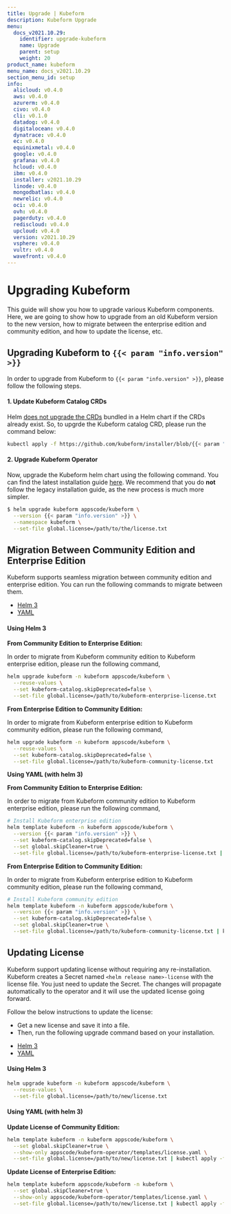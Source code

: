 ```yaml
---
title: Upgrade | Kubeform
description: Kubeform Upgrade
menu:
  docs_v2021.10.29:
    identifier: upgrade-kubeform
    name: Upgrade
    parent: setup
    weight: 20
product_name: kubeform
menu_name: docs_v2021.10.29
section_menu_id: setup
info:
  alicloud: v0.4.0
  aws: v0.4.0
  azurerm: v0.4.0
  civo: v0.4.0
  cli: v0.1.0
  datadog: v0.4.0
  digitalocean: v0.4.0
  dynatrace: v0.4.0
  ec: v0.4.0
  equinixmetal: v0.4.0
  google: v0.4.0
  grafana: v0.4.0
  hcloud: v0.4.0
  ibm: v0.4.0
  installer: v2021.10.29
  linode: v0.4.0
  mongodbatlas: v0.4.0
  newrelic: v0.4.0
  oci: v0.4.0
  ovh: v0.4.0
  pagerduty: v0.4.0
  rediscloud: v0.4.0
  upcloud: v0.4.0
  version: v2021.10.29
  vsphere: v0.4.0
  vultr: v0.4.0
  wavefront: v0.4.0
---
```


# Upgrading Kubeform

This guide will show you how to upgrade various Kubeform components. Here, we are going to show how to upgrade from an old Kubeform version to the new version, how to migrate between the enterprise edition and community edition, and how to update the license, etc.

## Upgrading Kubeform to `{{< param "info.version" >}}`

In order to upgrade from Kubeform to `{{< param "info.version" >}}`, please follow the following steps.

#### 1. Update Kubeform Catalog CRDs

Helm [does not upgrade the CRDs](https://github.com/helm/helm/issues/6581) bundled in a Helm chart if the CRDs already exist. So, to upgrde the Kubeform catalog CRD, please run the command below:

```bash
kubectl apply -f https://github.com/kubeform/installer/blob/{{< param "info.version" >}}/crds/kubeform-catalog-crds.yaml
```

#### 2. Upgrade Kubeform Operator

Now, upgrade the Kubeform helm chart using the following command. You can find the latest installation guide [here](/docs/v2021.10.29/setup/README). We recommend that you do **not** follow the legacy installation guide, as the new process is much more simpler.

```bash
$ helm upgrade kubeform appscode/kubeform \
  --version {{< param "info.version" >}} \
  --namespace kubeform \
  --set-file global.license=/path/to/the/license.txt
```

## Migration Between Community Edition and Enterprise Edition

Kubeform supports seamless migration between community edition and enterprise edition. You can run the following commands to migrate between them.

<ul class="nav nav-tabs" id="migrationTab" role="tablist">
  <li class="nav-item">
    <a class="nav-link active" id="mgr-helm3-tab" data-toggle="tab" href="#mgr-helm3" role="tab" aria-controls="mgr-helm3" aria-selected="true">Helm 3</a>
  </li>
  <li class="nav-item">
    <a class="nav-link" id="mgr-yaml-tab" data-toggle="tab" href="#mgr-yaml" role="tab" aria-controls="mgr-yaml" aria-selected="false">YAML</a>
  </li>
</ul>
<div class="tab-content" id="migrationTabContent">
  <div class="tab-pane fade show active" id="mgr-helm3" role="tabpanel" aria-labelledby="mgr-helm3">

#### Using Helm 3

**From Community Edition to Enterprise Edition:**

In order to migrate from Kubeform community edition to Kubeform enterprise edition, please run the following command,

```bash
helm upgrade kubeform -n kubeform appscode/kubeform \
  --reuse-values \
  --set kubeform-catalog.skipDeprecated=false \
  --set-file global.license=/path/to/kubeform-enterprise-license.txt
```

**From Enterprise Edition to Community Edition:**

In order to migrate from Kubeform enterprise edition to Kubeform community edition, please run the following command,

```bash
helm upgrade kubeform -n kubeform appscode/kubeform \
  --reuse-values \
  --set kubeform-catalog.skipDeprecated=false \
  --set-file global.license=/path/to/kubeform-community-license.txt
```

</div>
<div class="tab-pane fade" id="mgr-yaml" role="tabpanel" aria-labelledby="mgr-yaml">

**Using YAML (with helm 3)**

**From Community Edition to Enterprise Edition:**

In order to migrate from Kubeform community edition to Kubeform enterprise edition, please run the following command,

```bash
# Install Kubeform enterprise edition
helm template kubeform -n kubeform appscode/kubeform \
  --version {{< param "info.version" >}} \
  --set kubeform-catalog.skipDeprecated=false \
  --set global.skipCleaner=true \
  --set-file global.license=/path/to/kubeform-enterprise-license.txt | kubectl apply -f -
```

**From Enterprise Edition to Community Edition:**

In order to migrate from Kubeform enterprise edition to Kubeform community edition, please run the following command,

```bash
# Install Kubeform community edition
helm template kubeform -n kubeform appscode/kubeform \
  --version {{< param "info.version" >}} \
  --set kubeform-catalog.skipDeprecated=false \
  --set global.skipCleaner=true \
  --set-file global.license=/path/to/kubeform-community-license.txt | kubectl apply -f -
```

</div>
</div>

## Updating License

Kubeform support updating license without requiring any re-installation. Kubeform creates a Secret named `<helm release name>-license` with the license file. You just need to update the Secret. The changes will propagate automatically to the operator and it will use the updated license going forward.

Follow the below instructions to update the license:

- Get a new license and save it into a file.
- Then, run the following upgrade command based on your installation.

<ul class="nav nav-tabs" id="luTabs" role="tablist">
  <li class="nav-item">
    <a class="nav-link active" id="lu-helm3-tab" data-toggle="tab" href="#lu-helm3" role="tab" aria-controls="lu-helm3" aria-selected="true">Helm 3</a>
  </li>
  <li class="nav-item">
    <a class="nav-link" id="lu-yaml-tab" data-toggle="tab" href="#lu-yaml" role="tab" aria-controls="lu-yaml" aria-selected="false">YAML</a>
  </li>
</ul>
<div class="tab-content" id="luTabContent">
  <div class="tab-pane fade show active" id="lu-helm3" role="tabpanel" aria-labelledby="lu-helm3">

#### Using Helm 3

```bash
helm upgrade kubeform -n kubeform appscode/kubeform \
  --reuse-values \
  --set-file global.license=/path/to/new/license.txt
```

</div>
<div class="tab-pane fade" id="lu-yaml" role="tabpanel" aria-labelledby="lu-yaml">

#### Using YAML (with helm 3)

**Update License of Community Edition:**

```bash
helm template kubeform -n kubeform appscode/kubeform \
  --set global.skipCleaner=true \
  --show-only appscode/kubeform-operator/templates/license.yaml \
  --set-file global.license=/path/to/new/license.txt | kubectl apply -f -
```

**Update License of Enterprise Edition:**

```bash
helm template kubeform appscode/kubeform -n kubeform \
  --set global.skipCleaner=true \
  --show-only appscode/kubeform-operator/templates/license.yaml \
  --set-file global.license=/path/to/new/license.txt | kubectl apply -f -
```

</div>
</div>
